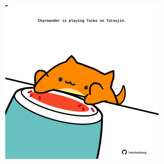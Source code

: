 <!-- built at 02/05/2024, 07:00:53 UTC -->
<p align="center">
  <img width="500" height="500" src="./ReadmeImage.svg">
</p>
